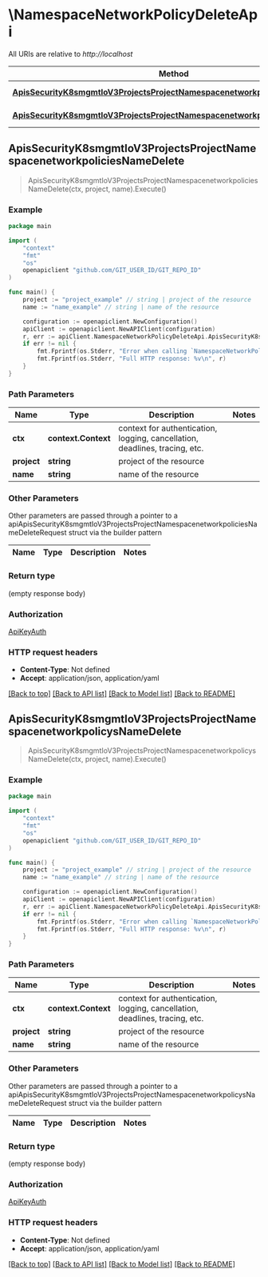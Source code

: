 # \NamespaceNetworkPolicyDeleteApi

All URIs are relative to *http://localhost*

Method | HTTP request | Description
------------- | ------------- | -------------
[**ApisSecurityK8smgmtIoV3ProjectsProjectNamespacenetworkpoliciesNameDelete**](NamespaceNetworkPolicyDeleteApi.md#ApisSecurityK8smgmtIoV3ProjectsProjectNamespacenetworkpoliciesNameDelete) | **Delete** /apis/security.k8smgmt.io/v3/projects/{project}/namespacenetworkpolicies/{name} | 
[**ApisSecurityK8smgmtIoV3ProjectsProjectNamespacenetworkpolicysNameDelete**](NamespaceNetworkPolicyDeleteApi.md#ApisSecurityK8smgmtIoV3ProjectsProjectNamespacenetworkpolicysNameDelete) | **Delete** /apis/security.k8smgmt.io/v3/projects/{project}/namespacenetworkpolicys/{name} | 



## ApisSecurityK8smgmtIoV3ProjectsProjectNamespacenetworkpoliciesNameDelete

> ApisSecurityK8smgmtIoV3ProjectsProjectNamespacenetworkpoliciesNameDelete(ctx, project, name).Execute()





### Example

```go
package main

import (
    "context"
    "fmt"
    "os"
    openapiclient "github.com/GIT_USER_ID/GIT_REPO_ID"
)

func main() {
    project := "project_example" // string | project of the resource
    name := "name_example" // string | name of the resource

    configuration := openapiclient.NewConfiguration()
    apiClient := openapiclient.NewAPIClient(configuration)
    r, err := apiClient.NamespaceNetworkPolicyDeleteApi.ApisSecurityK8smgmtIoV3ProjectsProjectNamespacenetworkpoliciesNameDelete(context.Background(), project, name).Execute()
    if err != nil {
        fmt.Fprintf(os.Stderr, "Error when calling `NamespaceNetworkPolicyDeleteApi.ApisSecurityK8smgmtIoV3ProjectsProjectNamespacenetworkpoliciesNameDelete``: %v\n", err)
        fmt.Fprintf(os.Stderr, "Full HTTP response: %v\n", r)
    }
}
```

### Path Parameters


Name | Type | Description  | Notes
------------- | ------------- | ------------- | -------------
**ctx** | **context.Context** | context for authentication, logging, cancellation, deadlines, tracing, etc.
**project** | **string** | project of the resource | 
**name** | **string** | name of the resource | 

### Other Parameters

Other parameters are passed through a pointer to a apiApisSecurityK8smgmtIoV3ProjectsProjectNamespacenetworkpoliciesNameDeleteRequest struct via the builder pattern


Name | Type | Description  | Notes
------------- | ------------- | ------------- | -------------



### Return type

 (empty response body)

### Authorization

[ApiKeyAuth](../README.md#ApiKeyAuth)

### HTTP request headers

- **Content-Type**: Not defined
- **Accept**: application/json, application/yaml

[[Back to top]](#) [[Back to API list]](../README.md#documentation-for-api-endpoints)
[[Back to Model list]](../README.md#documentation-for-models)
[[Back to README]](../README.md)


## ApisSecurityK8smgmtIoV3ProjectsProjectNamespacenetworkpolicysNameDelete

> ApisSecurityK8smgmtIoV3ProjectsProjectNamespacenetworkpolicysNameDelete(ctx, project, name).Execute()





### Example

```go
package main

import (
    "context"
    "fmt"
    "os"
    openapiclient "github.com/GIT_USER_ID/GIT_REPO_ID"
)

func main() {
    project := "project_example" // string | project of the resource
    name := "name_example" // string | name of the resource

    configuration := openapiclient.NewConfiguration()
    apiClient := openapiclient.NewAPIClient(configuration)
    r, err := apiClient.NamespaceNetworkPolicyDeleteApi.ApisSecurityK8smgmtIoV3ProjectsProjectNamespacenetworkpolicysNameDelete(context.Background(), project, name).Execute()
    if err != nil {
        fmt.Fprintf(os.Stderr, "Error when calling `NamespaceNetworkPolicyDeleteApi.ApisSecurityK8smgmtIoV3ProjectsProjectNamespacenetworkpolicysNameDelete``: %v\n", err)
        fmt.Fprintf(os.Stderr, "Full HTTP response: %v\n", r)
    }
}
```

### Path Parameters


Name | Type | Description  | Notes
------------- | ------------- | ------------- | -------------
**ctx** | **context.Context** | context for authentication, logging, cancellation, deadlines, tracing, etc.
**project** | **string** | project of the resource | 
**name** | **string** | name of the resource | 

### Other Parameters

Other parameters are passed through a pointer to a apiApisSecurityK8smgmtIoV3ProjectsProjectNamespacenetworkpolicysNameDeleteRequest struct via the builder pattern


Name | Type | Description  | Notes
------------- | ------------- | ------------- | -------------



### Return type

 (empty response body)

### Authorization

[ApiKeyAuth](../README.md#ApiKeyAuth)

### HTTP request headers

- **Content-Type**: Not defined
- **Accept**: application/json, application/yaml

[[Back to top]](#) [[Back to API list]](../README.md#documentation-for-api-endpoints)
[[Back to Model list]](../README.md#documentation-for-models)
[[Back to README]](../README.md)


